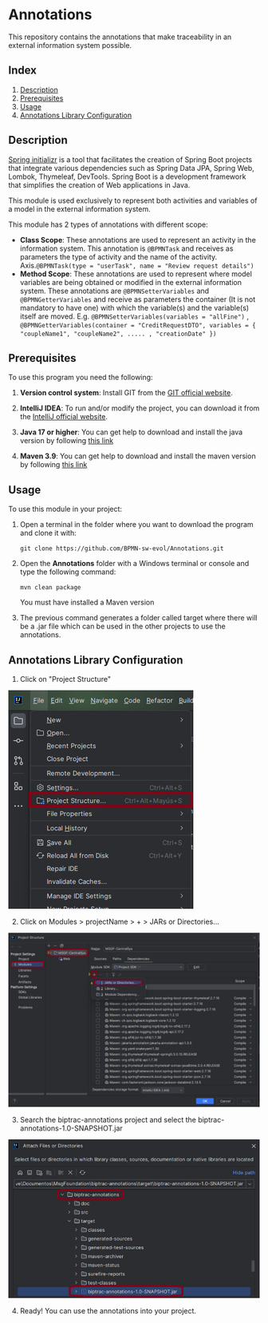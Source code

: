 # Annotations
This repository contains the annotations that make traceability in an external information system possible.

## Index

1. [Description](#description)
2. [Prerequisites](#prerequisites)
3. [Usage](#usage)
4. [Annotations Library Configuration](#annotations-library-configuration)

## Description

[Spring initializr](https://start.spring.io/) is a tool that facilitates the creation of Spring Boot projects that integrate various dependencies such as Spring Data JPA, Spring Web, Lombok, Thymeleaf, DevTools. Spring Boot is a development framework that simplifies the creation of Web applications in Java.

This module is used exclusively to represent both activities and variables of a model in the external information system.

This module has 2 types of annotations with different scope:
* **Class Scope**: These annotations are used to represent an activity in the information system.
  This annotation is ```@BPMNTask``` and receives as parameters the type of activity and the name of the activity.
  Axis.```@BPMNTask(type = "userTask", name = "Review request details")```
* **Method Scope**: These annotations are used to represent where model variables are being obtained or modified
  in the external information system. These annotations are ```@BPMNSetterVariables``` and ```@BPMNGetterVariables```
  and receive as parameters the container (It is not mandatory to have one) with which the variable(s)
  and the variable(s) itself are moved. E.g. ```@BPMNSetterVariables(variables = "allFine")``` , ```@BPMNGetterVariables(container = "CreditRequestDTO", variables = { "coupleName1", "coupleName2", ..... , "creationDate" })```

## Prerequisites

To use this program you need the following:

1. **Version control system**: Install GIT from the [GIT official website](https://git-scm.com/downloads).

2. **IntelliJ IDEA**: To run and/or modify the project, you can download it from the [IntelliJ official website](https://www.jetbrains.com/es-es/idea/download/?section=windows).

3. **Java 17 or higher**: You can get help to download and install the java version by following [this link](https://www.youtube.com/watch?v=oAin-q1oTDw&pp=ygUXY29tbyBjb25maWd1cmFyIGphdmEgMTc%3D)

4. **Maven 3.9**: You can get help to download and install the maven version by following [this link](https://www.youtube.com/watch?v=1QfiyR_PWxU&pp=ygUSaW5zdGFsYXIgbWF2ZW4gMy45)


## Usage

To use this module in your project:

1. Open a terminal in the folder where you want to download the program and clone it with:

   ```
   git clone https://github.com/BPMN-sw-evol/Annotations.git
   ```

2. Open the **Annotations** folder with a Windows terminal or console and type the following command:
   ```
   mvn clean package
   ```
   You must have installed a Maven version

3. The previous command generates a folder called target where there will be a .jar file which can be used in the other projects to use the annotations.

## Annotations Library Configuration

1. Click on "Project Structure"

![select Project Structure](doc/step1-project-structure.png)

2. Click on Modules > projectName > + > JARs or Directories...

![find jar option](doc/step2-select-jar.png)

3. Search the biptrac-annotations project and select the biptrac-annotations-1.0-SNAPSHOT.jar

![select jar file](doc/step3-select-jar-2.png)

4. Ready! You can use the annotations into your project.
